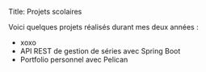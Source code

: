 Title: Projets scolaires


Voici quelques projets réalisés durant mes deux années :

- xoxo
- API REST de gestion de séries avec Spring Boot
- Portfolio personnel avec Pelican
